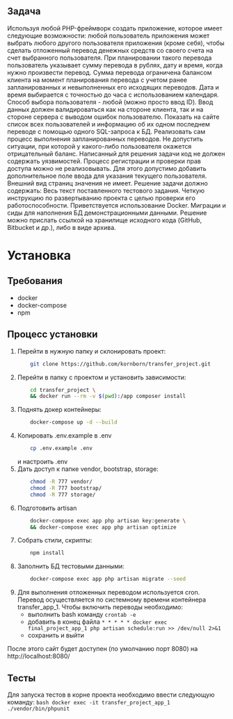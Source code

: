 ## Задача
Используя любой PHP-фреймворк создать приложение, которое имеет следующие возможности: любой пользователь приложения может выбрать любого другого пользователя приложения (кроме себя), чтобы сделать отложенный перевод денежных средств со своего счета на счет выбранного пользователя. При планировании такого перевода пользователь указывает сумму перевода в рублях, дату и время, когда нужно произвести перевод. Сумма перевода ограничена балансом клиента на момент планирования перевода с учетом ранее запланированных и невыполненных его исходящих переводов. Дата и время выбирается с точностью до часа с использованием календаря. Способ выбора пользователя - любой (можно просто ввод ID). Ввод данных должен валидироваться как на стороне клиента, так и на стороне сервера с выводом ошибок пользователю.
Показать на сайте список всех пользователей и информацию об их одном последнем переводе с помощью одного SQL-запроса к БД.
Реализовать сам процесс выполнения запланированных переводов. Не допустить ситуации, при которой у какого-либо пользователя окажется отрицательный баланс.
Написанный для решения задачи код не должен содержать уязвимостей. Процесс регистрации и проверки прав доступа можно не реализовывать. Для этого допустимо добавить дополнительное поле ввода для указания текущего пользователя. Внешний вид страниц значения не имеет.
Решение задачи должно содержать:
Весь текст поставленного тестового задания. 
Четкую инструкцию по развертыванию проекта с целью проверки его работоспособности. Приветствуется использование Docker. 
Миграции и сиды для наполнения БД демонстрационными данными.
Решение можно прислать ссылкой на хранилище исходного кода (GitHub, Bitbucket и др.), либо в виде архива.

# Установка
## Требования
* docker
* docker-compose
* npm

## Процесс установки
1. Перейти в нужную папку и склонировать проект:
    ```bash
        git clone https://github.com/kornborn/transfer_project.git
    ```
2. Перейти в папку с проектом и установить зависимости:
    ```bash
        cd transfer_project \
        && docker run --rm -v $(pwd):/app composer install
    ```
3. Поднять докер контейнеры:
    ```bash
        docker-compose up -d --build
    ```
4. Копировать .env.example в .env
    ```bash
        cp .env.example .env
    ```
    и настроить .env
5. Дать доступ к папке vendor, bootstrap, storage:
    ```bash
        chmod -R 777 vendor/
        chmod -R 777 bootstrap/
        chmod -R 777 storage/
    ```
6. Подготовить artisan
    ```bash
        docker-compose exec app php artisan key:generate \
        && docker-compose exec app php artisan optimize
    ```
7. Собрать стили, скрипты:
   ```bash
       npm install
   ```
8. Заполнить БД тестовыми данными:
    ```bash
        docker-compose exec app php artisan migrate --seed
    ```
9. Для выполнения отложенных переводом используется cron. Перевод осуществляется по системному
    времени контейнера transfer_app_1. Чтобы включить переводы необходимо:
    * выполнить bash команду `crontab -e`
    * добавить в конец файла `* * * * * docker exec final_project_app_1 php artisan schedule:run >> /dev/null 2>&1`
    * сохранить и выйти
    
После этого сайт будет доступен (по умолчанию порт 8080) на http://localhost:8080/
    
## Тесты

Для запуска тестов в корне проекта необходимо ввести следующую команду:
    ```bash
        docker exec -it transfer_project_app_1 ./vendor/bin/phpunit
    ```